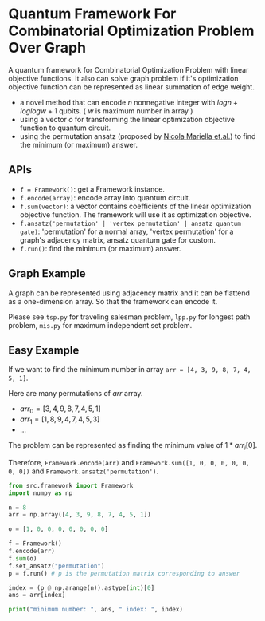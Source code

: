 # Quantum Framework For Combinatorial Optimization Problem Over Graph

A quantum framework for Combinatorial Optimization Problem with linear objective functions. It also can solve graph problem if it's optimization objective function can be represented as linear summation of edge weight.

- a novel method that can encode $n$ nonnegative integer with $logn + loglogw + 1$ qubits. ( $w$ is maximum number in array )
- using a vector $o$ for transforming the linear optimization objective function to quantum circuit.
- using the permutation ansatz (proposed by [Nicola Mariella et.al.](https://arxiv.org/abs/2111.09732)) to find the minimum (or maximum) answer.

## APIs

- `f = Framework()`: get a Framework instance.
- `f.encode(array)`: encode array into quantum circuit.
- `f.sum(vector)`: a vector contains coefficients of the linear optimization objective function. The framework will use it as optimization objective.
- `f.ansatz('permutation' | 'vertex permutation' | ansatz quantum gate)`: 'permutation' for a normal array, 'vertex permutation' for a graph's adjacency matrix, ansatz quantum gate for custom.
- `f.run()`: find the minimum (or maximum) answer.

## Graph Example

A graph can be represented using adjacency matrix and it can be flattend as a one-dimension array. So that the framework can encode it.

Please see `tsp.py` for traveling salesman problem, `lpp.py` for longest path problem, `mis.py` for maximum independent set problem.

## Easy Example

If we want to find the minimum number in array `arr = [4, 3, 9, 8, 7, 4, 5, 1]`.

Here are many permutations of $arr$ array.

- $arr_0 = [3, 4, 9, 8, 7, 4, 5, 1]$
- $arr_1 = [1, 8, 9, 4, 7, 4, 5, 3]$
- ...

The problem can be represented as finding the minimum value of $1 * arr_i[0]$.

Therefore, `Framework.encode(arr)` and `Framework.sum([1, 0, 0, 0, 0, 0, 0, 0])` and `Framework.ansatz('permutation')`.

```python
from src.framework import Framework
import numpy as np

n = 8
arr = np.array([4, 3, 9, 8, 7, 4, 5, 1])

o = [1, 0, 0, 0, 0, 0, 0, 0]

f = Framework()
f.encode(arr)
f.sum(o)
f.set_ansatz("permutation")
p = f.run() # p is the permutation matrix corresponding to answer

index = (p @ np.arange(n)).astype(int)[0]
ans = arr[index]

print("minimum number: ", ans, " index: ", index)
```